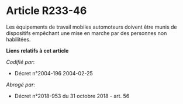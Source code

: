 # Article R233-46

Les équipements de travail mobiles automoteurs doivent être munis de dispositifs empêchant une mise en marche par des
personnes non habilitées.

**Liens relatifs à cet article**

_Codifié par_:

  - Décret n°2004-196 2004-02-25

_Abrogé par_:

  - Décret n°2018-953 du 31 octobre 2018 - art. 56
